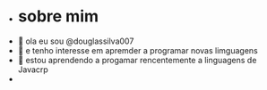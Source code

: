 - # sobre mim
- 👋 ola eu sou @douglassilva007
- 👀 e tenho interesse em apremder a programar novas limguagens
- 🌱 estou aprendendo a progamar rencentemente a linguagens de Javacrp
- 
